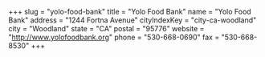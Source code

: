 +++
slug = "yolo-food-bank"
title = "Yolo Food Bank"
name = "Yolo Food Bank"
address = "1244 Fortna Avenue"
cityIndexKey = "city-ca-woodland"
city = "Woodland"
state = "CA"
postal = "95776"
website = "http://www.yolofoodbank.org"
phone = "530-668-0690"
fax = "530-668-8530"
+++

